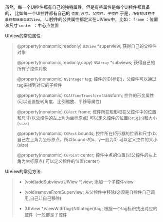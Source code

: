 
虽然，每一个UI控件都有自己的独特属性，但是有些属性是每个UI控件都具备的，
比如每一个UI控件都有自己的
`位置`, `尺寸`、`父控件`、`子控件`
于是，`所有的UI控件最终都继承自UIView`，
UI控件的公共属性都定义在UIView中，比如：
`frame` ：位置和尺寸
`center` ：中心点位置

UIView的常见属性:
> @property(nonatomic,readonly) `UIView` *superview;
> 获得自己的父控件对象
> 
> @property(nonatomic,readonly,copy) `NSArray` *subviews;
> 获得自己的所有子控件对象
> 
> @property(nonatomic) `NSInteger` tag;
> 控件的ID(标识)，父控件可以通过tag来找到对应的子控件
> 
> @property(nonatomic) `CGAffineTransform` transform;
> 控件的形变属性(可以设置旋转角度、比例缩放、平移等属性)
> 
> @property(nonatomic) `CGRect` frame;
> 控件所在矩形框在父控件中的位置和尺寸(以父控件的左上角为坐标原点)
> 可以定义控件的位置(`origin`)和大小(`size`)
> 
> @property(nonatomic) `CGRect` bounds;
> 控件所在矩形框的位置和尺寸(以自己左上角为坐标原点，所以bounds的x、y一般为0)
> 可以定义控件的大小(size)
> 
> @property(nonatomic) `CGPoint` center; 
> 控件中点的位置(以父控件的左上角为坐标原点)
> 可以定义控件的位置(center)

UIView的常见方法:
> - (void)addSubview:(UIView *)view;
> 添加一个子控件view
> 
> - (void)removeFromSuperview;
> 从父控件中移除(必须是自控件自己调用,自己让自己移除)
> 
> - (UIView *)viewWithTag:(NSInteger)tag;
> 根据一个tag标识找出对应的控件（一般都是子控件